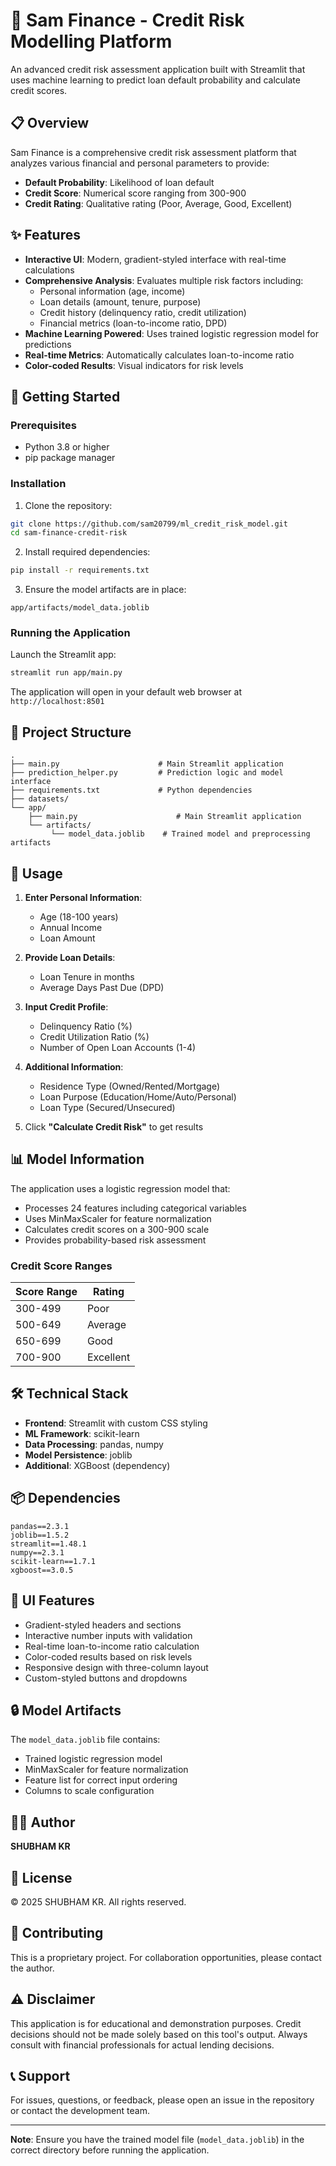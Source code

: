 # 🏦 Sam Finance - Credit Risk Modelling Platform

An advanced credit risk assessment application built with Streamlit that uses machine learning to predict loan default probability and calculate credit scores.

## 📋 Overview

Sam Finance is a comprehensive credit risk assessment platform that analyzes various financial and personal parameters to provide:
- **Default Probability**: Likelihood of loan default
- **Credit Score**: Numerical score ranging from 300-900
- **Credit Rating**: Qualitative rating (Poor, Average, Good, Excellent)

## ✨ Features

- **Interactive UI**: Modern, gradient-styled interface with real-time calculations
- **Comprehensive Analysis**: Evaluates multiple risk factors including:
  - Personal information (age, income)
  - Loan details (amount, tenure, purpose)
  - Credit history (delinquency ratio, credit utilization)
  - Financial metrics (loan-to-income ratio, DPD)
- **Machine Learning Powered**: Uses trained logistic regression model for predictions
- **Real-time Metrics**: Automatically calculates loan-to-income ratio
- **Color-coded Results**: Visual indicators for risk levels

## 🚀 Getting Started

### Prerequisites

- Python 3.8 or higher
- pip package manager

### Installation

1. Clone the repository:
```bash
git clone https://github.com/sam20799/ml_credit_risk_model.git
cd sam-finance-credit-risk
```

2. Install required dependencies:
```bash
pip install -r requirements.txt
```

3. Ensure the model artifacts are in place:
```
app/artifacts/model_data.joblib
```

### Running the Application

Launch the Streamlit app:
```bash
streamlit run app/main.py
```

The application will open in your default web browser at `http://localhost:8501`

## 📁 Project Structure

```
.
├── main.py                      # Main Streamlit application
├── prediction_helper.py         # Prediction logic and model interface
├── requirements.txt             # Python dependencies
├── datasets/
└── app/
    ├── main.py                      # Main Streamlit application
    └── artifacts/
         └── model_data.joblib    # Trained model and preprocessing artifacts
```

## 🔧 Usage

1. **Enter Personal Information**:
   - Age (18-100 years)
   - Annual Income
   - Loan Amount

2. **Provide Loan Details**:
   - Loan Tenure in months
   - Average Days Past Due (DPD)

3. **Input Credit Profile**:
   - Delinquency Ratio (%)
   - Credit Utilization Ratio (%)
   - Number of Open Loan Accounts (1-4)

4. **Additional Information**:
   - Residence Type (Owned/Rented/Mortgage)
   - Loan Purpose (Education/Home/Auto/Personal)
   - Loan Type (Secured/Unsecured)

5. Click **"Calculate Credit Risk"** to get results

## 📊 Model Information

The application uses a logistic regression model that:
- Processes 24 features including categorical variables
- Uses MinMaxScaler for feature normalization
- Calculates credit scores on a 300-900 scale
- Provides probability-based risk assessment

### Credit Score Ranges

| Score Range | Rating |
|-------------|--------|
| 300-499 | Poor |
| 500-649 | Average |
| 650-699 | Good |
| 700-900 | Excellent |

## 🛠️ Technical Stack

- **Frontend**: Streamlit with custom CSS styling
- **ML Framework**: scikit-learn
- **Data Processing**: pandas, numpy
- **Model Persistence**: joblib
- **Additional**: XGBoost (dependency)

## 📦 Dependencies

```
pandas==2.3.1
joblib==1.5.2
streamlit==1.48.1
numpy==2.3.1
scikit-learn==1.7.1
xgboost==3.0.5
```

## 🎨 UI Features

- Gradient-styled headers and sections
- Interactive number inputs with validation
- Real-time loan-to-income ratio calculation
- Color-coded results based on risk levels
- Responsive design with three-column layout
- Custom-styled buttons and dropdowns

## 🔒 Model Artifacts

The `model_data.joblib` file contains:
- Trained logistic regression model
- MinMaxScaler for feature normalization
- Feature list for correct input ordering
- Columns to scale configuration

## 👨‍💻 Author

**SHUBHAM KR**

## 📄 License

© 2025 SHUBHAM KR. All rights reserved.

## 🤝 Contributing

This is a proprietary project. For collaboration opportunities, please contact the author.

## ⚠️ Disclaimer

This application is for educational and demonstration purposes. Credit decisions should not be made solely based on this tool's output. Always consult with financial professionals for actual lending decisions.

## 📞 Support

For issues, questions, or feedback, please open an issue in the repository or contact the development team.

---

**Note**: Ensure you have the trained model file (`model_data.joblib`) in the correct directory before running the application.